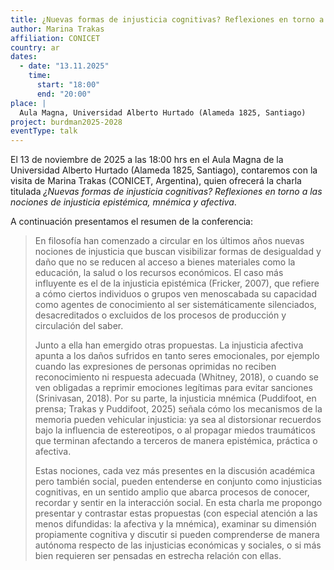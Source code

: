 ```yaml
---
title: ¿Nuevas formas de injusticia cognitivas? Reflexiones en torno a las nociones de injusticia epistémica, mnémica y afectiva
author: Marina Trakas
affiliation: CONICET
country: ar
dates: 
  - date: "13.11.2025"
    time: 
      start: "18:00"
      end: "20:00"
place: |
  Aula Magna, Universidad Alberto Hurtado (Alameda 1825, Santiago)
project: burdman2025-2028
eventType: talk
---
```


El 13 de noviembre de 2025 a las 18:00 hrs en el Aula Magna de la Universidad Alberto Hurtado (Alameda 1825, Santiago), contaremos con la visita de Marina Trakas (CONICET, Argentina), quien ofrecerá la charla titulada _¿Nuevas formas de injusticia cognitivas? Reflexiones en torno a las nociones de injusticia epistémica, mnémica y afectiva_.

A continuación presentamos el resumen de la conferencia:

> En filosofía han comenzado a circular en los últimos años nuevas nociones de injusticia que buscan visibilizar formas de desigualdad y daño que no se reducen al acceso a bienes materiales como la educación, la salud o los recursos económicos. El caso más influyente es el de la injusticia epistémica (Fricker, 2007), que refiere a cómo ciertos individuos o grupos ven menoscabada su capacidad como agentes de conocimiento al ser sistemáticamente silenciados, desacreditados o excluidos de los procesos de producción y circulación del saber.
>
> Junto a ella han emergido otras propuestas. La injusticia afectiva apunta a los daños sufridos en tanto seres emocionales, por ejemplo cuando las expresiones de personas oprimidas no reciben reconocimiento ni respuesta adecuada (Whitney, 2018), o cuando se ven obligadas a reprimir emociones legítimas para evitar sanciones (Srinivasan, 2018). Por su parte, la injusticia mnémica (Puddifoot, en prensa; Trakas y Puddifoot, 2025) señala cómo los mecanismos de la memoria pueden vehicular injusticia: ya sea al distorsionar recuerdos bajo la influencia de estereotipos, o al propagar miedos traumáticos que terminan afectando a terceros de manera epistémica, práctica o afectiva.
>
> Estas nociones, cada vez más presentes en la discusión académica pero también social, pueden entenderse en conjunto como injusticias cognitivas, en un sentido amplio que abarca procesos de conocer, recordar y sentir en la interacción social. En esta charla me propongo presentar y contrastar estas propuestas (con especial atención a las menos difundidas: la afectiva y la mnémica), examinar su dimensión propiamente cognitiva y discutir si pueden comprenderse de manera autónoma respecto de las injusticias económicas y sociales, o si más bien requieren ser pensadas en estrecha relación con ellas.

